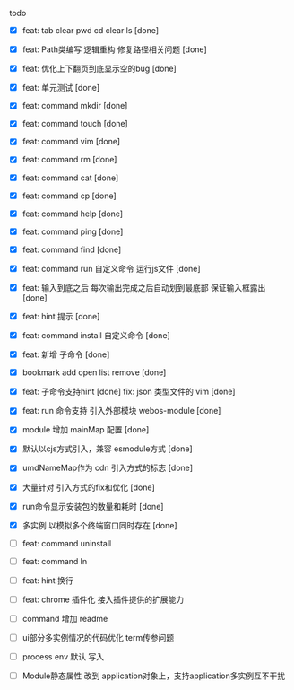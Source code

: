 <!--
 * @Author: chenzhongsheng
 * @Date: 2022-11-05 12:19:34
 * @Description: Coding something
 * @LastEditors: Please set LastEditors
 * @LastEditTime: 2023-02-04 00:46:52
-->

todo

- [x] feat: tab clear pwd cd clear ls [done]
- [x] feat: Path类编写 逻辑重构 修复路径相关问题 [done]
- [x] feat: 优化上下翻页到底显示空的bug [done]
- [x] feat: 单元测试 [done]
- [x] feat: command mkdir [done]
- [x] feat: command touch [done]
- [x] feat: command vim [done] 
- [x] feat: command rm [done]
- [x] feat: command cat [done] 
- [x] feat: command cp [done]
- [x] feat: command help [done]
- [x] feat: command ping [done]
- [x] feat: command find [done]
- [x] feat: command run 自定义命令 运行js文件 [done]
- [x] feat: 输入到底之后 每次输出完成之后自动划到最底部 保证输入框露出 [done]
- [x] feat: hint 提示 [done]
- [x] feat: command install 自定义命令 [done]
- [x] feat: 新增 子命令 [done]
- [x] bookmark add open list remove [done]
- [x] feat: 子命令支持hint [done]
fix: json 类型文件的 vim [done]
- [x] feat: run 命令支持 引入外部模块 webos-module [done]
- [x] module 增加 mainMap 配置 [done]
- [x] 默认以cjs方式引入，兼容 esmodule方式 [done]
- [x] umdNameMap作为 cdn 引入方式的标志 [done]
- [x] 大量针对 引入方式的fix和优化 [done]
- [x] run命令显示安装包的数量和耗时 [done]

- [x] 多实例 以模拟多个终端窗口同时存在 [done]
- [ ] feat: command uninstall
- [ ] feat: command ln
- [ ] feat: hint 换行
- [ ] feat: chrome 插件化 接入插件提供的扩展能力


- [ ] command 增加 readme


- [ ] ui部分多实例情况的代码优化 term传参问题

- [ ] process env 默认 写入
- [ ] Module静态属性 改到 application对象上，支持application多实例互不干扰